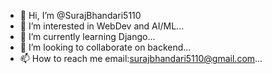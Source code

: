 - 👋 Hi, I’m @SurajBhandari5110
- 👀 I’m interested in WebDev and AI/ML...
- 🌱 I’m currently learning Django...
- 💞️ I’m looking to collaborate on backend...
- 📫 How to reach me email:surajbhandari5110@gmail.com...

<!---
SurajBhandari5110/SurajBhandari5110 is a ✨ special ✨ repository because its `README.md` (this file) appears on your GitHub profile.
You can click the Preview link to take a look at your changes.
--->
